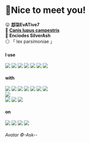 # 🥰Nice to meet you!

😛 **邶柒EvATive7**  
🐺 [**Canis lupus campestris**](https://en.wikipedia.org/wiki/Steppe_wolf)  
💐 **Enciodes SilverAsh**  
⚪ 「 lex parsimoniae 」

#### I use  
![](https://img.shields.io/badge/Spring-white?logo=spring&logoColor=6DB33F)
![](https://img.shields.io/badge/Vue-white?logo=vuedotjs&logoColor=4FC08D)
![](https://img.shields.io/badge/.NET-white?logo=dotnet&logoColor=512BD4)
![](https://img.shields.io/badge/Android-white?logo=android&logoColor=34A853)
![](https://img.shields.io/badge/Flutter-white?logo=flutter&logoColor=02569B)
![](https://img.shields.io/badge/Nginx-white?logo=nginx&logoColor=009639)
![](https://img.shields.io/badge/TensorFlow-white?logo=tensorflow&logoColor=FF6F00)
#### with
![](https://img.shields.io/badge/Python-white?logo=python&logoColor=3776AB)
![](https://img.shields.io/badge/JavaScript-white?logo=javascript&logoColor=F7DF1E)
![](https://img.shields.io/badge/TypeScript-white?logo=typescript&logoColor=3178C6)
![](https://img.shields.io/badge/C%23-white?logo=csharp&logoColor=512BD4)
![](https://img.shields.io/badge/C++-white?logo=cplusplus&logoColor=00599C)
![](https://img.shields.io/badge/Java-white?logo=oracle&logoColor=F80000)
![](https://img.shields.io/badge/Dart-white?logo=dart&logoColor=0175C2)<br>
![](https://img.shields.io/badge/Material_Design-white?logo=materialdesign&logoColor=757575)<br>
![](https://img.shields.io/badge/Code-white?logo=visualstudiocode&logoColor=007ACC)
![](https://img.shields.io/badge/Git-white?logo=git&logoColor=F05032)
![](https://img.shields.io/badge/Firefox-white?logo=firefoxbrowser&logoColor=FF7139)
#### on
![](https://img.shields.io/badge/Windows-white?logo=windows&logoColor=0078D4)
![](https://img.shields.io/badge/Ubuntu-white?logo=ubuntu&logoColor=E95420)
![](https://img.shields.io/badge/Nvidia-white?logo=nvidia&logoColor=76B900)
![](https://img.shields.io/badge/Intel-white?logo=intel&logoColor=0071C5)

###### Avatar ©-Ask--
